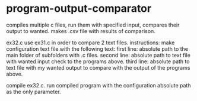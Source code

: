 # program-output-comparator
compiles multiple c files, run them with specified input, compares their output to wanted.  makes .csv file with results of comparison.

ex32.c use ex31.c in order to compare 2 text files.
instructions:
make configuration text file with the following text:
first line: absolute path to the main folder of subfolders with .c files.
second line: absolute path to text file with wanted input check to the programs above.
third line: absolute path to text file with my wanted output to compare with the output of the programs above.

compile ex32.c.
run compiled program with the configuration absolute path as the only parameter.
